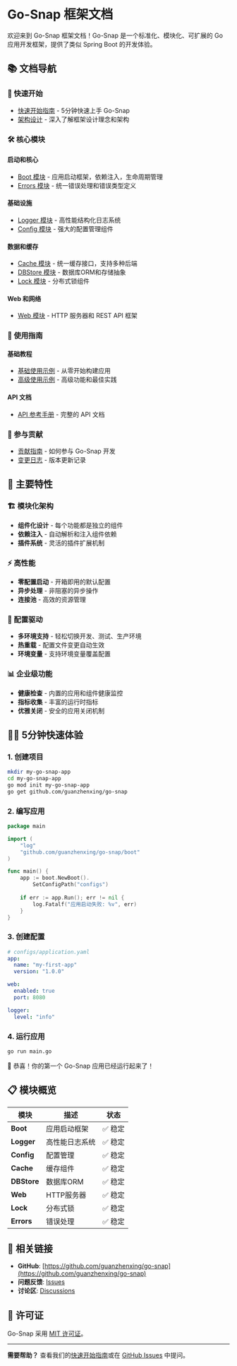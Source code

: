 # Go-Snap 框架文档

欢迎来到 Go-Snap 框架文档！Go-Snap 是一个标准化、模块化、可扩展的 Go 应用开发框架，提供了类似 Spring Boot 的开发体验。

## 📚 文档导航

### 🚀 快速开始
- [快速开始指南](getting-started.md) - 5分钟快速上手 Go-Snap
- [架构设计](architecture.md) - 深入了解框架设计理念和架构

### 🛠️ 核心模块

#### 启动和核心
- [Boot 模块](modules/boot.md) - 应用启动框架，依赖注入，生命周期管理
- [Errors 模块](modules/errors.md) - 统一错误处理和错误类型定义

#### 基础设施
- [Logger 模块](modules/logger.md) - 高性能结构化日志系统
- [Config 模块](modules/config.md) - 强大的配置管理组件

#### 数据和缓存
- [Cache 模块](modules/cache.md) - 统一缓存接口，支持多种后端
- [DBStore 模块](modules/dbstore.md) - 数据库ORM和存储抽象
- [Lock 模块](modules/lock.md) - 分布式锁组件

#### Web 和网络
- [Web 模块](modules/web.md) - HTTP 服务器和 REST API 框架

### 📖 使用指南

#### 基础教程
- [基础使用示例](examples/basic-usage.md) - 从零开始构建应用
- [高级使用示例](examples/advanced-usage.md) - 高级功能和最佳实践

#### API 文档
- [API 参考手册](api/api-reference.md) - 完整的 API 文档

### 🤝 参与贡献
- [贡献指南](contributing.md) - 如何参与 Go-Snap 开发
- [变更日志](changelog.md) - 版本更新记录

## 🎯 主要特性

### 🏗️ 模块化架构
- **组件化设计** - 每个功能都是独立的组件
- **依赖注入** - 自动解析和注入组件依赖
- **插件系统** - 灵活的插件扩展机制

### ⚡ 高性能
- **零配置启动** - 开箱即用的默认配置
- **异步处理** - 非阻塞的异步操作
- **连接池** - 高效的资源管理

### 🔧 配置驱动
- **多环境支持** - 轻松切换开发、测试、生产环境
- **热重载** - 配置文件变更自动生效
- **环境变量** - 支持环境变量覆盖配置

### 📊 企业级功能
- **健康检查** - 内置的应用和组件健康监控
- **指标收集** - 丰富的运行时指标
- **优雅关闭** - 安全的应用关闭机制

## 🏃‍♂️ 5分钟快速体验

### 1. 创建项目

```bash
mkdir my-go-snap-app
cd my-go-snap-app
go mod init my-go-snap-app
go get github.com/guanzhenxing/go-snap
```

### 2. 编写应用

```go
package main

import (
    "log"
    "github.com/guanzhenxing/go-snap/boot"
)

func main() {
    app := boot.NewBoot().
        SetConfigPath("configs")
    
    if err := app.Run(); err != nil {
        log.Fatalf("应用启动失败: %v", err)
    }
}
```

### 3. 创建配置

```yaml
# configs/application.yaml
app:
  name: "my-first-app"
  version: "1.0.0"

web:
  enabled: true
  port: 8080

logger:
  level: "info"
```

### 4. 运行应用

```bash
go run main.go
```

🎉 恭喜！你的第一个 Go-Snap 应用已经运行起来了！

## 📋 模块概览

| 模块 | 描述 | 状态 |
|------|------|------|
| **Boot** | 应用启动框架 | ✅ 稳定 |
| **Logger** | 高性能日志系统 | ✅ 稳定 |
| **Config** | 配置管理 | ✅ 稳定 |
| **Cache** | 缓存组件 | ✅ 稳定 |
| **DBStore** | 数据库ORM | ✅ 稳定 |
| **Web** | HTTP服务器 | ✅ 稳定 |
| **Lock** | 分布式锁 | ✅ 稳定 |
| **Errors** | 错误处理 | ✅ 稳定 |

## 🔗 相关链接

- **GitHub**: [https://github.com/guanzhenxing/go-snap](https://github.com/guanzhenxing/go-snap)
- **问题反馈**: [Issues](https://github.com/guanzhenxing/go-snap/issues)
- **讨论区**: [Discussions](https://github.com/guanzhenxing/go-snap/discussions)

## 📜 许可证

Go-Snap 采用 [MIT 许可证](../LICENSE)。

---

**需要帮助？** 查看我们的[快速开始指南](getting-started.md)或在 [GitHub Issues](https://github.com/guanzhenxing/go-snap/issues) 中提问。 